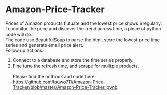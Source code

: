 # Amazon-Price-Tracker
Prices of Amazon products flutuate and the lowest price shows irregularly.<BR>
To monitor the price and discover the trend across time, a piece of python code will do.<BR>
The code use BeautifulSoup to parse the html, store the lowest price time series and generate email price alert.<BR>
Follow up actions:<BR>
1. Connect to a database and store the time series properly.<BR>
2. Fine tune the refresh time, and scrape for mulitple products.<BR><BR>
Please find the notbook and code here:<BR>
https://github.com/lauwo711/Amazon-Price-Tracker/blob/master/Amazon-Price-Tracker.ipynb
